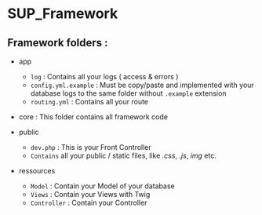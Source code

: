 # SUP_Framework

## Framework folders :
* app
    * `log` : Contains all your logs ( access & errors )
    * `config.yml.example` : Must be copy/paste and implemented with your database logs to the same folder without `.example` extension
    * `routing.yml` : Contains all your route

* core : This folder contains all framework code

* public
    * `dev.php` : This is your Front Controller
    * `Contains` all your public / static files, like *.css*, *.js*, *img* etc.

* ressources
    * `Model` : Contain your Model of your database
    * `Views` : Contain your Views with Twig
    * `Controller` : Contain your Controller
